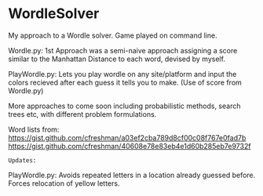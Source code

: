 # WordleSolver
My approach to a Wordle solver. Game played on command line.

Wordle.py: 1st Approach was a semi-naive approach assigning a score similar to the Manhattan Distance to each word, devised by myself.

PlayWordle.py: Lets you play wordle on any site/platform and input the colors recieved after each guess it tells you to make. (Use of score from Wordle.py)

More approaches to come soon including probabilistic methods, search trees etc, with different problem formulations.

Word lists from:
https://gist.github.com/cfreshman/a03ef2cba789d8cf00c08f767e0fad7b
https://gist.github.com/cfreshman/40608e78e83eb4e1d60b285eb7e9732f

    Updates:
PlayWordle.py: Avoids repeated letters in a location already guessed before. Forces relocation of yellow letters.
